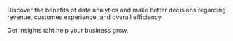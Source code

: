   Discover the benefits of data analytics and make better decisions regarding revenue, customes experience, and overall efficiency.


  Get <span>insights</span> taht help your business grow.